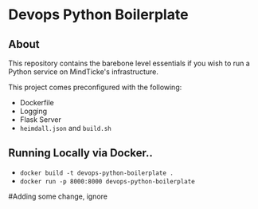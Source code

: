 # Devops Python Boilerplate ###

## About

This repository contains the barebone level essentials if you wish to run a Python service on MindTicke's infrastructure. 

This project comes preconfigured with the following:

* Dockerfile
* Logging
* Flask Server
* `heimdall.json` and `build.sh`


## Running Locally via Docker..

* `docker build -t devops-python-boilerplate .`
* `docker run -p 8000:8000 devops-python-boilerplate`


#Adding some change, ignore
